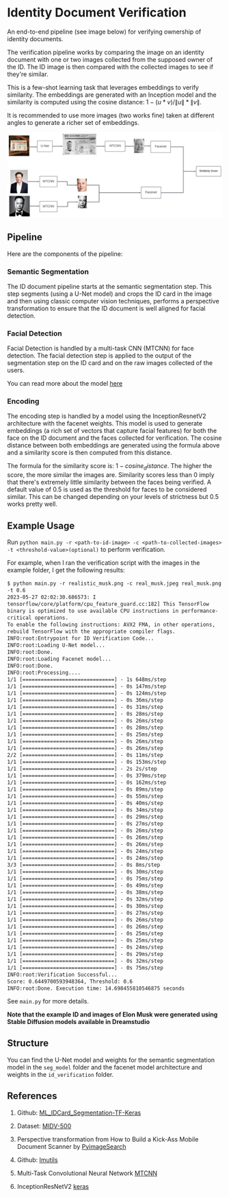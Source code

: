 # Identity Document Verification

An end-to-end pipeline (see image below) for verifying ownership of identity documents.

The verification pipeline works by comparing the image on an identity document with one or two images collected from the supposed owner of the ID. The ID image is then compared with the collected images to see if they're similar.

This is a few-shot learning task that leverages embeddings to verify similarity. The embeddings are generated with an Inception model and the similarity is computed using the cosine distance: $1 - (u * v)/ \lVert u \rVert * \lVert v \rVert$. 

It is recommended to use more images (two works fine) taken at different angles to generate a richer set of embeddings.

![Architecture](Gateway.jpeg)

## Pipeline
Here are the components of the pipeline:
### Semantic Segmentation
The ID document pipeline starts at the semantic segmentation step. This step segments (using a U-Net model) and crops the ID card in the image and then using
classic computer vision techniques, performs a perspective transformation to ensure that the ID document is well aligned for facial detection.

### Facial Detection
Facial Detection is handled by a multi-task CNN (MTCNN) for face detection. The facial detection step is applied to the output of the segmentation step on the ID card and on the raw images collected of the users.

You can read more about the model [here](https://kpzhang93.github.io/MTCNN_face_detection_alignment/index.html)

### Encoding
The encoding step is handled by a model using the InceptionResnetV2 architecture with the facenet weights. This model is used to generate embeddings (a rich set of vectors that capture facial features) for both the face on the ID document and the faces collected for verification. The cosine distance between both embeddings are generated using the formula above and a similarity score is then computed from this distance.

The formula for the similarity score is: $1 - cosine_distance$. The higher the score, the more similar the images are. Similarity scores less than 0 imply that there's extremely little similarity between the faces being verified. A default value of 0.5 is used as the threshold for faces to be considered similar. This can be changed depending on your levels of strictness but 0.5 works pretty well.


## Example Usage
Run ```python main.py -r <path-to-id-image> -c <path-to-collected-images> -t <threshold-value>(optional)``` to perform verification.


For example, when I ran the verification script with the images in the example folder, I get the following results:
```
$ python main.py -r realistic_musk.png -c real_musk.jpeg real_musk.png -t 0.6
2023-05-27 02:02:30.686573: I tensorflow/core/platform/cpu_feature_guard.cc:182] This TensorFlow binary is optimized to use available CPU instructions in performance-critical operations.
To enable the following instructions: AVX2 FMA, in other operations, rebuild TensorFlow with the appropriate compiler flags.
INFO:root:Entrypoint for ID Verification Code...
INFO:root:Loading U-Net model...
INFO:root:Done.
INFO:root:Loading Facenet model...
INFO:root:Done.
INFO:root:Processing....
1/1 [==============================] - 1s 648ms/step
1/1 [==============================] - 0s 147ms/step
1/1 [==============================] - 0s 124ms/step
1/1 [==============================] - 0s 36ms/step
1/1 [==============================] - 0s 31ms/step
1/1 [==============================] - 0s 28ms/step
1/1 [==============================] - 0s 26ms/step
1/1 [==============================] - 0s 28ms/step
1/1 [==============================] - 0s 25ms/step
1/1 [==============================] - 0s 26ms/step
1/1 [==============================] - 0s 26ms/step
2/2 [==============================] - 0s 11ms/step
1/1 [==============================] - 0s 153ms/step
1/1 [==============================] - 2s 2s/step
1/1 [==============================] - 0s 379ms/step
1/1 [==============================] - 0s 162ms/step
1/1 [==============================] - 0s 89ms/step
1/1 [==============================] - 0s 55ms/step
1/1 [==============================] - 0s 40ms/step
1/1 [==============================] - 0s 34ms/step
1/1 [==============================] - 0s 29ms/step
1/1 [==============================] - 0s 27ms/step
1/1 [==============================] - 0s 26ms/step
1/1 [==============================] - 0s 26ms/step
1/1 [==============================] - 0s 26ms/step
1/1 [==============================] - 0s 24ms/step
1/1 [==============================] - 0s 24ms/step
3/3 [==============================] - 0s 8ms/step
1/1 [==============================] - 0s 30ms/step
1/1 [==============================] - 0s 75ms/step
1/1 [==============================] - 0s 49ms/step
1/1 [==============================] - 0s 38ms/step
1/1 [==============================] - 0s 32ms/step
1/1 [==============================] - 0s 30ms/step
1/1 [==============================] - 0s 27ms/step
1/1 [==============================] - 0s 26ms/step
1/1 [==============================] - 0s 26ms/step
1/1 [==============================] - 0s 25ms/step
1/1 [==============================] - 0s 25ms/step
1/1 [==============================] - 0s 24ms/step
1/1 [==============================] - 0s 29ms/step
1/1 [==============================] - 0s 32ms/step
1/1 [==============================] - 0s 75ms/step
INFO:root:Verification Successful...
Score: 0.6449700593948364, Threshold: 0.6
INFO:root:Done. Execution time: 14.698455810546875 seconds
```

See `main.py` for more details. 

**Note that the example ID and images of Elon Musk were generated using Stable Diffusion models available in Dreamstudio**

## Structure
You can find the U-Net model and weights for the semantic segmentation model in the `seg_model` folder and the facenet model architecture and weights in the `id_verification` folder.

## References
1. Github: [ML_IDCard_Segmentation-TF-Keras](https://github.com/tobiassteidle/ML_IDCard_Segmentation-TF-Keras)

2. Dataset: [MIDV-500](https://arxiv.org/abs/1807.05786)

3. Perspective transformation from 
How to Build a Kick-Ass Mobile Document Scanner by [PyimageSearch](https://pyimagesearch.com/2014/09/01/build-kick-ass-mobile-document-scanner-just-5-minutes/)

4. Github: [Imutils](https://github.com/PyImageSearch/imutils)

5. Multi-Task Convolutional Neural Network [MTCNN](https://kpzhang93.github.io/MTCNN_face_detection_alignment/index.html)

6. InceptionResNetV2 [keras](https://keras.io/api/applications/inceptionresnetv2/)
